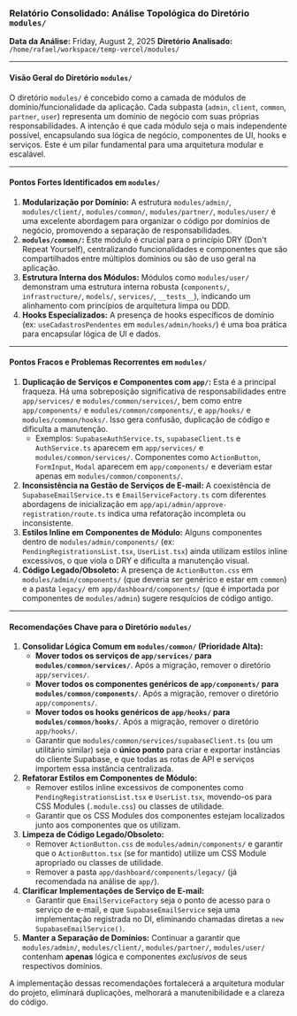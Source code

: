 ### Relatório Consolidado: Análise Topológica do Diretório `modules/`

**Data da Análise:** Friday, August 2, 2025
**Diretório Analisado:** `/home/rafael/workspace/temp-vercel/modules/`

---

#### **Visão Geral do Diretório `modules/`**

O diretório `modules/` é concebido como a camada de módulos de domínio/funcionalidade da aplicação. Cada subpasta (`admin`, `client`, `common`, `partner`, `user`) representa um domínio de negócio com suas próprias responsabilidades. A intenção é que cada módulo seja o mais independente possível, encapsulando sua lógica de negócio, componentes de UI, hooks e serviços. Este é um pilar fundamental para uma arquitetura modular e escalável.

---

#### **Pontos Fortes Identificados em `modules/`**

1.  **Modularização por Domínio:** A estrutura `modules/admin/`, `modules/client/`, `modules/common/`, `modules/partner/`, `modules/user/` é uma excelente abordagem para organizar o código por domínios de negócio, promovendo a separação de responsabilidades.
2.  **`modules/common/`:** Este módulo é crucial para o princípio DRY (Don't Repeat Yourself), centralizando funcionalidades e componentes que são compartilhados entre múltiplos domínios ou são de uso geral na aplicação.
3.  **Estrutura Interna dos Módulos:** Módulos como `modules/user/` demonstram uma estrutura interna robusta (`components/`, `infrastructure/`, `models/`, `services/`, `__tests__`), indicando um alinhamento com princípios de arquitetura limpa ou DDD.
4.  **Hooks Especializados:** A presença de hooks específicos de domínio (ex: `useCadastrosPendentes` em `modules/admin/hooks/`) é uma boa prática para encapsular lógica de UI e dados.

---

#### **Pontos Fracos e Problemas Recorrentes em `modules/`**

1.  **Duplicação de Serviços e Componentes com `app/`:** Esta é a principal fraqueza. Há uma sobreposição significativa de responsabilidades entre `app/services/` e `modules/common/services/`, bem como entre `app/components/` e `modules/common/components/`, e `app/hooks/` e `modules/common/hooks/`. Isso gera confusão, duplicação de código e dificulta a manutenção.
    *   Exemplos: `SupabaseAuthService.ts`, `supabaseClient.ts` e `AuthService.ts` aparecem em `app/services/` e `modules/common/services/`. Componentes como `ActionButton`, `FormInput`, `Modal` aparecem em `app/components/` e deveriam estar apenas em `modules/common/components/`.
2.  **Inconsistência na Gestão de Serviços de E-mail:** A coexistência de `SupabaseEmailService.ts` e `EmailServiceFactory.ts` com diferentes abordagens de inicialização em `app/api/admin/approve-registration/route.ts` indica uma refatoração incompleta ou inconsistente.
3.  **Estilos Inline em Componentes de Módulo:** Alguns componentes dentro de `modules/admin/components/` (ex: `PendingRegistrationsList.tsx`, `UserList.tsx`) ainda utilizam estilos inline excessivos, o que viola o DRY e dificulta a manutenção visual.
4.  **Código Legado/Obsoleto:** A presença de `ActionButton.css` em `modules/admin/components/` (que deveria ser genérico e estar em `common`) e a pasta `legacy/` em `app/dashboard/components/` (que é importada por componentes de `modules/admin`) sugere resquícios de código antigo.

---

#### **Recomendações Chave para o Diretório `modules/`**

1.  **Consolidar Lógica Comum em `modules/common/` (Prioridade Alta):**
    *   **Mover todos os serviços de `app/services/` para `modules/common/services/`**. Após a migração, remover o diretório `app/services/`.
    *   **Mover todos os componentes genéricos de `app/components/` para `modules/common/components/`**. Após a migração, remover o diretório `app/components/`.
    *   **Mover todos os hooks genéricos de `app/hooks/` para `modules/common/hooks/`**. Após a migração, remover o diretório `app/hooks/`.
    *   Garantir que `modules/common/services/supabaseClient.ts` (ou um utilitário similar) seja o **único ponto** para criar e exportar instâncias do cliente Supabase, e que todas as rotas de API e serviços importem essa instância centralizada.
2.  **Refatorar Estilos em Componentes de Módulo:**
    *   Remover estilos inline excessivos de componentes como `PendingRegistrationsList.tsx` e `UserList.tsx`, movendo-os para CSS Modules (`.module.css`) ou classes de utilidade.
    *   Garantir que os CSS Modules dos componentes estejam localizados junto aos componentes que os utilizam.
3.  **Limpeza de Código Legado/Obsoleto:**
    *   Remover `ActionButton.css` de `modules/admin/components/` e garantir que o `ActionButton.tsx` (se for mantido) utilize um CSS Module apropriado ou classes de utilidade.
    *   Remover a pasta `app/dashboard/components/legacy/` (já recomendada na análise de `app/`).
4.  **Clarificar Implementações de Serviço de E-mail:**
    *   Garantir que `EmailServiceFactory` seja o ponto de acesso para o serviço de e-mail, e que `SupabaseEmailService` seja uma implementação registrada no DI, eliminando chamadas diretas a `new SupabaseEmailService()`.
5.  **Manter a Separação de Domínios:** Continuar a garantir que `modules/admin/`, `modules/client/`, `modules/partner/`, `modules/user/` contenham **apenas** lógica e componentes *exclusivos* de seus respectivos domínios.

A implementação dessas recomendações fortalecerá a arquitetura modular do projeto, eliminará duplicações, melhorará a manutenibilidade e a clareza do código.
